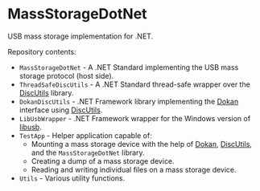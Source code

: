 # MassStorageDotNet
USB mass storage implementation for .NET.

Repository contents:
- `MassStorageDotNet` - A .NET Standard implementing the USB mass storage protocol
                        (host side).
- `ThreadSafeDiscUtils` - A .NET Standard thread-safe wrapper over the [DiscUtils] 
                          library.
- `DokanDiscUtils` - .NET Framework library implementing the [Dokan] interface using
                     [DiscUtils].
- `LibUsbWrapper` - .NET Framework wrapper for the Windows version of [libusb].
- `TestApp` - Helper application capable of:
    - Mounting a mass storage device with the help of [Dokan], [DiscUtils],
      and the `MassStorageDotNet` library.
    - Creating a dump of a mass storage device.
    - Reading and writing individual files on a mass storage device.
- `Utils` - Various utility functions.


[DiscUtils]: https://github.com/DiscUtils/DiscUtils
[Dokan]: https://dokan-dev.github.io/
[libusb]: https://libusb.info/
